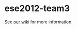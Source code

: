 ese2012-team3
=============

See [our wiki](https://github.com/ese-unibe-ch/ese2012-team3/wiki) for more information.